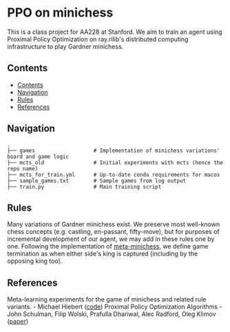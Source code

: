 # PPO on minichess

This is a class project for AA228 at Stanford. We aim to train an agent using Proximal Policy Optimization on ray.rllib's distributed computing infrastructure to play Gardner minichess.

## Contents

- [Contents](#contents)
- [Navigation](#navigation)
- [Rules](#rules)
- [References](#references)

## Navigation

    .
    ├── games                   # Implementation of minichess variations' board and game logic
    ├── mcts_old                # Initial experiments with mcts (hence the repo name)
    ├── mcts_for_train.yml      # Up-to-date conda requirements for macos
    ├── sample_games.txt        # Sample games from log output
    ├── train.py                # Main training script

## Rules

Many variations of Gardner minichess exist. We preserve most well-known chess concepts (e.g. castling, en-passant, fifty-move), but for purposes of incremental development of our agent, we may add in these rules one by one. Following the implementation of [meta-minichess](https://github.com/mdhiebert/meta-minichess), we define game termination as when either side's king is captured (including by the opposing king too). 

## References

Meta-learning experiments for the game of minichess and related rule variants. - Michael Hiebert ([code](https://github.com/mdhiebert/meta-minichess))
Proximal Policy Optimization Algorithms - John Schulman, Filip Wolski, Prafulla Dhariwal, Alec Radford, Oleg Klimov ([paper](https://arxiv.org/pdf/1707.06347.pdf))